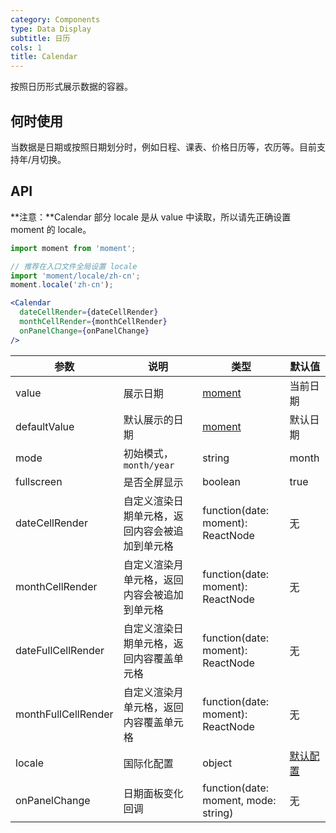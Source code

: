 ```yaml
---
category: Components
type: Data Display
subtitle: 日历
cols: 1
title: Calendar
---
```


按照日历形式展示数据的容器。

## 何时使用

当数据是日期或按照日期划分时，例如日程、课表、价格日历等，农历等。目前支持年/月切换。


## API

**注意：**Calendar 部分 locale 是从 value 中读取，所以请先正确设置 moment 的 locale。

```jsx
import moment from 'moment';

// 推荐在入口文件全局设置 locale
import 'moment/locale/zh-cn';
moment.locale('zh-cn');

<Calendar
  dateCellRender={dateCellRender}
  monthCellRender={monthCellRender}
  onPanelChange={onPanelChange}
/>
```

| 参数         | 说明           | 类型     | 默认值       |
|--------------|----------------|----------|--------------|
| value        | 展示日期       | [moment](http://momentjs.com/)     | 当前日期     |
| defaultValue | 默认展示的日期  | [moment](http://momentjs.com/)     | 默认日期     |
| mode         | 初始模式，`month/year` | string | month  |
| fullscreen   | 是否全屏显示   | boolean     | true         |
| dateCellRender      | 自定义渲染日期单元格，返回内容会被追加到单元格| function(date: moment): ReactNode   | 无 |
| monthCellRender     | 自定义渲染月单元格，返回内容会被追加到单元格  | function(date: moment): ReactNode   | 无 |
| dateFullCellRender  | 自定义渲染日期单元格，返回内容覆盖单元格| function(date: moment): ReactNode   | 无 |
| monthFullCellRender | 自定义渲染月单元格，返回内容覆盖单元格  | function(date: moment): ReactNode   | 无 |
| locale       | 国际化配置     | object   | [默认配置](https://github.com/ant-design/ant-design/blob/master/components/date-picker/locale/example.json)  |
| onPanelChange| 日期面板变化回调 | function(date: moment, mode: string) | 无 |
